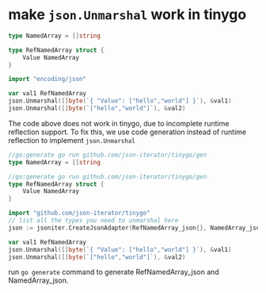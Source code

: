# make `json.Unmarshal` work in tinygo

```go
type NamedArray = []string

type RefNamedArray struct {
	Value NamedArray
}

import "encoding/json"

var val1 RefNamedArray
json.Unmarshal([]byte(`{ "Value": ["hello","world"] }`), &val1)
json.Unmarshal([]byte(`["hello","world"]`), &val2) 
```

The code above does not work in tinygo, due to incomplete runtime reflection support. To fix this, we use code generation instead of runtime reflection to implement `json.Unmarshal`

```go
//go:generate go run github.com/json-iterator/tinygo/gen
type NamedArray = []string

//go:generate go run github.com/json-iterator/tinygo/gen
type RefNamedArray struct {
	Value NamedArray
}

import "github.com/json-iterator/tinygo"
// list all the types you need to unmarshal here
json := jsoniter.CreateJsonAdapter(RefNamedArray_json{}, NamedArray_json{}) 

var val1 RefNamedArray
json.Unmarshal([]byte(`{ "Value": ["hello","world"] }`), &val1)
json.Unmarshal([]byte(`["hello","world"]`), &val2) 
```

run `go generate` command to generate RefNamedArray_json and NamedArray_json.
